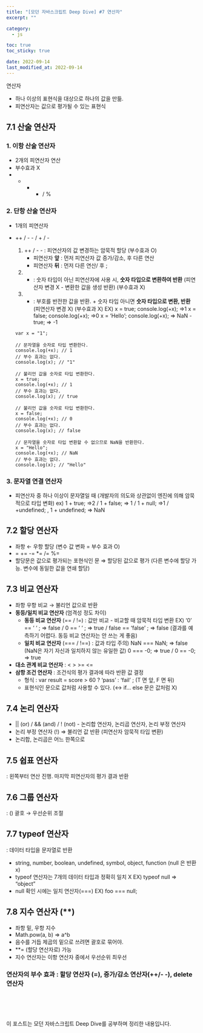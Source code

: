 ```yaml
---
title: "[모던 자바스크립트 Deep Dive] #7 연산자"
excerpt: ""

category:
  - js

toc: true
toc_sticky: true

date: 2022-09-14
last_modified_at: 2022-09-14
---
```


연산자

- 하나 이상의 표현식을 대상으로 하나의 값을 만듦.
- 피연산자는 값으로 평가될 수 있는 표현식

## 7.1 산술 연산자

### 1. 이항 산술 연산자

- 2개의 피연산자 연산
- 부수효과 X
- - - - / %

### 2. 단항 산술 연산자

- 1개의 피연산자
- ++ / - - / + / -

  1. ++ / - - : 피연산자의 값 변경하는 암묵적 할당 (부수효과 O)
     - 피연산자 **앞** : 먼저 피연산자 값 증가/감소, 후 다른 연산
     - 피연산자 **뒤** : 먼저 다른 연산/ 후 ;
  2. - : 숫자 타입이 아닌 피연산자에 사용 시, **숫자 타입으로 변환하여 반환** (피연산자 변경 X - 변환한 값을 생성 반환) (부수효과 X)
  3. - : 부호를 반전한 값을 반환. + 숫자 타입 아니면 **숫자 타입으로 변환, 반환** (피연산자 변경 X) (부수효과 X)
       EX)
       x = true; console.log(+x); ⇒1
       x = false; console.log(+x); ⇒0
       x = ‘Hello’; console.log(+x); ⇒ NaN
       -true; ⇒ -1

  ```tsx
  var x = "1";

  // 문자열을 숫자로 타입 변환한다.
  console.log(+x); // 1
  // 부수 효과는 없다.
  console.log(x); // "1"

  // 불리언 값을 숫자로 타입 변환한다.
  x = true;
  console.log(+x); // 1
  // 부수 효과는 없다.
  console.log(x); // true

  // 불리언 값을 숫자로 타입 변환한다.
  x = false;
  console.log(+x); // 0
  // 부수 효과는 없다.
  console.log(x); // false

  // 문자열을 숫자로 타입 변환할 수 없으므로 NaN을 반환한다.
  x = "Hello";
  console.log(+x); // NaN
  // 부수 효과는 없다.
  console.log(x); // "Hello"
  ```

### 3. 문자열 연결 연산자

- 피연산자 중 하나 이상이 문자열일 때
  (개발자의 의도와 상관없이 엔진에 의해 암묵적으로 타입 변화)
  ex) 1 + true; ⇒2 / 1 + false; ⇒ 1 / 1 + null; ⇒1 / +undefined; , 1 + undefined; ⇒ NaN

## 7.2 할당 연산자

- 좌항 ← 우항 할당 (변수 값 변화 = 부수 효과 O)
- = += -= \*= /= %=
- 할당문은 값으로 평가되는 포현식인 문 ⇒ 할당된 값으로 평가
  (다른 변수에 할당 가능. 변수에 동일한 값을 연쇄 할당)

## 7.3 비교 연산자

- 좌항 우항 비교 → 불리언 값으로 반환
- **동등/일치 비교 연산자** (엄격성 정도 차이)
  - **동등 비교 연산자** (== / !=) : 값만 비교 - 비교할 때 암묵적 타입 변환
    EX) ‘0’ == ‘ ‘ ; ⇒ false / 0 == ‘ ‘ ; ⇒ true / false == ‘false’ ; ⇒ false
    (결과를 예측하기 어렵다. 동등 비교 연산자는 안 쓰는 게 좋음)
  - **일치 비교 연산자** (=== / !==) : 값과 타입
    주의) NaN === NaN; ⇒ false (NaN은 자기 자신과 일치하지 않는 유일한 값)
    0 === -0; ⇒ true / 0 == -0; ⇒ true
- **대소 관계 비교 연산자** : < > >= <=
- **삼항 조건 연산자** : 조건식의 평가 결과에 따라 반환 값 결정
  - 형식 : var result = score > 60 ? ‘pass’ : ‘fail’ ; (T 면 앞, F 면 뒤)
  - 표현식인 문으로 값처럼 사용할 수 있다. (↔ if… else 문은 값처럼 X)

## 7.4 논리 연산자

- || (or) / && (and) / ! (not) - 논리합 연산자, 논리곱 연산자, 논리 부정 연산자
- 논리 부정 연산자 (!) ⇒ 불리언 값 반환 (피연산자 암묵적 타입 변환)
- 논리합, 논리곱은 어느 한쪽으로

## 7.5 쉽표 연산자

: 왼쪽부터 연산 진행. 마지막 피연산자의 평가 결과 반환

## 7.6 그룹 연산자

: () 괄호 → 우선순위 조절

## 7.7 typeof 연산자

: 데이터 타입을 문자열로 반환

- string, number, boolean, undefined, symbol, object, function (null 은 반환 x)
- typeof 연산자는 7개의 데이터 타입과 정확히 일치 X EX) typeof null ⇒ “object”
- null 확인 시에는 일치 연산자(===) EX) foo === null;

## 7.8 지수 연산자 (\*\*)

- 좌항 밑, 우항 지수
- Math.pow(a, b) ⇒ a^b
- 음수를 거듭 제곱의 밑으로 쓰려면 괄호로 묶어야.
- \*\*= (할당 연산자로) 가능
- 지수 연산자는 이항 연산자 중에서 우선순위 최우선

### **연산자의 부수 효과 : 할당 연산자 (=), 증가/감소 연산자(++/- -), delete 연산자**

<br><br><br><br>
이 포스트는 모던 자바스크립트 Deep Dive를 공부하며 정리한 내용입니다.
